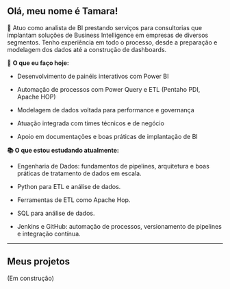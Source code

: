 ## Olá, meu nome é Tamara!


📌 Atuo como analista de BI prestando serviços para consultorias que implantam soluções de Business Intelligence em empresas de diversos segmentos. Tenho experiência em todo o processo, desde a preparação e modelagem dos dados até a construção de dashboards.


💼 **O que eu faço hoje:**

- Desenvolvimento de painéis interativos com Power BI

- Automação de processos com Power Query e ETL (Pentaho PDI, Apache HOP)

- Modelagem de dados voltada para performance e governança

- Atuação integrada com times técnicos e de negócio

- Apoio em documentações e boas práticas de implantação de BI



**📚 O que estou estudando atualmente:**

- Engenharia de Dados: fundamentos de pipelines, arquitetura e boas práticas de tratamento de dados em escala.

- Python para ETL e análise de dados.

- Ferramentas de ETL como Apache Hop.

- SQL para análise de dados.

- Jenkins e GitHub: automação de processos, versionamento de pipelines e integração contínua.

***

## Meus projetos

(Em construção)

<!--

**O que estou estudando atualmente:**
🧱 Engenharia de Dados: fundamentos de pipelines, arquitetura e boas práticas de tratamento de dados em escala.

🐍 Python para ETL e análise de dados: scripts automatizados para extração, transformação e visualização.

🛠️ Ferramentas de ETL como Apache Hop, além de integração com APIs via Python.

🧮 SQL para análise de dados: consultas avançadas, CTEs, joins otimizados e manipulação eficiente de grandes volumes.

⚙️ Jenkins e GitHub: automação de processos, versionamento de pipelines e integração contínua.


**TamaraBe/TamaraBe** is a ✨ _special_ ✨ repository because its `README.md` (this file) appears on your GitHub profile.

Here are some ideas to get you started:

- 🔭 I’m currently working on ...
- 🌱 I’m currently learning ...
- 👯 I’m looking to collaborate on ...
- 🤔 I’m looking for help with ...
- 💬 Ask me about ...
- 📫 How to reach me: ...
- 😄 Pronouns: ...
- ⚡ Fun fact: ...
-->
